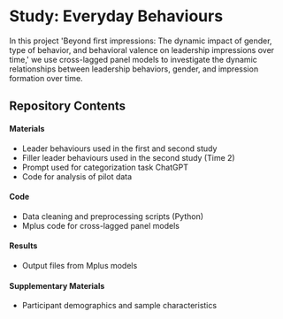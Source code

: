 # Study: Everyday Behaviours

In this project 'Beyond first impressions: The dynamic impact of gender, type of behavior, and behavioral valence on leadership impressions over time,' we use cross-lagged panel models to investigate the dynamic relationships between leadership behaviors, gender, and impression formation over time.

## Repository Contents
#### Materials
- <a href="https://github.com/anneleonore/everydaybehaviours/blob/main/statements.txt" style="text-decoration: none; color: inherit;">Leader behaviours used in the first and second study</a>
- <a href="https://github.com/anneleonore/everydaybehaviours/blob/main/fillerstatements.txt" style="text-decoration: none; color: inherit;">Filler leader behaviours used in the second study (Time 2)</a>
- <a href="https://github.com/anneleonore/everydaybehaviours/blob/main/categorizationprompt.txt" style="text-decoration: none; color: inherit;">Prompt used for categorization task ChatGPT</a>
- <a href="https://github.com/anneleonore/everydaybehaviours/blob/main/pilotdata_analyses.ipynb" style="text-decoration: none; color: inherit;">Code for analysis of pilot data</a>

#### Code
- Data cleaning and preprocessing scripts (Python)
- Mplus code for cross-lagged panel models

#### Results
- Output files from Mplus models

#### Supplementary Materials
- Participant demographics and sample characteristics
